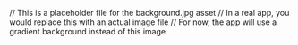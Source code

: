 // This is a placeholder file for the background.jpg asset
// In a real app, you would replace this with an actual image file
// For now, the app will use a gradient background instead of this image
